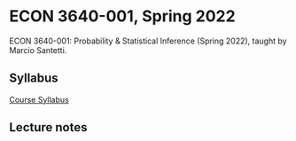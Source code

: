 # ECON 3640-001, Spring 2022


ECON 3640-001: Probability &amp; Statistical Inference (Spring 2022), taught by Marcio Santetti.



## Syllabus

[Course Syllabus](/syllabus/syllabus_3640_sp22.pdf)




## Lecture notes
